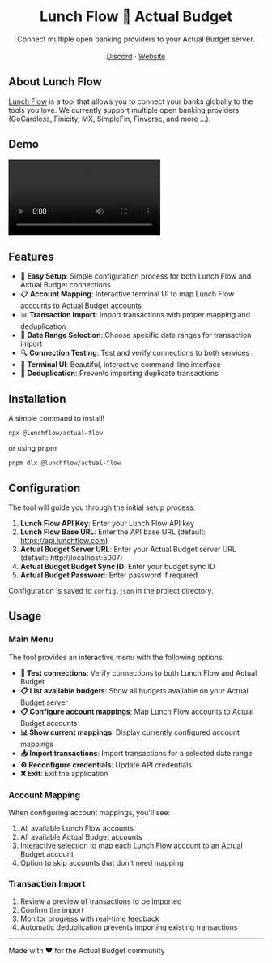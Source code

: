 <p align="center">
	<h1 align="center"><b>Lunch Flow 🤝 Actual Budget</b></h1>
<p align="center">
    Connect multiple open banking providers to your Actual Budget server.
    <br />
    <br />
    <a href="https://discord.gg/TJn5mMV4jZ">Discord</a>
    ·
    <a href="https://lunchflow.app">Website</a>
  </p>
</p>

## About Lunch Flow

[Lunch Flow](https:lunchflow.app) is a tool that allows you to connect your banks globally to the tools you love. We currently support multiple open banking providers (GoCardless, Finicity, MX, SimpleFin, Finverse, and more ...).

## Demo

<video src="./docs/demo.mp4" controls></video>

## Features

- 🔗 **Easy Setup**: Simple configuration process for both Lunch Flow and Actual Budget connections
- 📋 **Account Mapping**: Interactive terminal UI to map Lunch Flow accounts to Actual Budget accounts
- 📊 **Transaction Import**: Import transactions with proper mapping and deduplication
- 🎯 **Date Range Selection**: Choose specific date ranges for transaction import
- 🔍 **Connection Testing**: Test and verify connections to both services
- 📱 **Terminal UI**: Beautiful, interactive command-line interface
- 🔄 **Deduplication**: Prevents importing duplicate transactions

## Installation

A simple command to install!

```
npx @lunchflow/actual-flow
```

or using pnpm

```
pnpm dlx @lunchflow/actual-flow
```

## Configuration

The tool will guide you through the initial setup process:

1. **Lunch Flow API Key**: Enter your Lunch Flow API key
2. **Lunch Flow Base URL**: Enter the API base URL (default: https://api.lunchflow.com)
3. **Actual Budget Server URL**: Enter your Actual Budget server URL (default: http://localhost:5007)
4. **Actual Budget Budget Sync ID**: Enter your budget sync ID
5. **Actual Budget Password**: Enter password if required

Configuration is saved to `config.json` in the project directory.

## Usage

### Main Menu

The tool provides an interactive menu with the following options:

- **🔗 Test connections**: Verify connections to both Lunch Flow and Actual Budget
- **📋 List available budgets**: Show all budgets available on your Actual Budget server
- **📋 Configure account mappings**: Map Lunch Flow accounts to Actual Budget accounts
- **📊 Show current mappings**: Display currently configured account mappings
- **📥 Import transactions**: Import transactions for a selected date range
- **⚙️ Reconfigure credentials**: Update API credentials
- **❌ Exit**: Exit the application

### Account Mapping

When configuring account mappings, you'll see:

1. All available Lunch Flow accounts
2. All available Actual Budget accounts
3. Interactive selection to map each Lunch Flow account to an Actual Budget account
4. Option to skip accounts that don't need mapping

### Transaction Import

1. Review a preview of transactions to be imported
2. Confirm the import
3. Monitor progress with real-time feedback
4. Automatic deduplication prevents importing existing transactions

---

Made with ❤️ for the Actual Budget community
